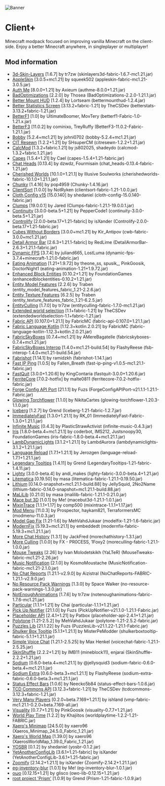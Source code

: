 ![Banner](https://github.com/Thijzert123/client-plus/blob/main/images/banner.png?raw=true)
# Client+
Minecraft modpack focused on improving vanilla Minecraft on the client-side. Enjoy a better Minecraft anywhere, in singleplayer or multiplayer!

## Mod information
- [3d\-Skin\-Layers](https://modrinth.com/mod/zV5r3pPn) [1\.6\.7] by tr7zw (skinlayers3d\-fabric\-1\.6\.7\-mc1\.21\.jar)
- [AppleSkin](https://modrinth.com/mod/EsAfCjCV) [3\.0\.5\+mc1\.21] by squeek502 (appleskin\-fabric\-mc1\.21\-3\.0\.5\.jar)
- [Auth Me](https://modrinth.com/mod/yjgIrBjZ) [8\.0\.0\+1\.21] by Axieum (authme\-8\.0\.0\+1\.21\.jar)
- [BadOptimizations](https://modrinth.com/mod/g96Z4WVZ) [2\.2\.0] by Thosea (BadOptimizations\-2\.2\.0\-1\.21\.1\.jar)
- [Better Mount HUD](https://modrinth.com/mod/kqJFAPU9) [1\.2\.4] by Lortseam (bettermounthud\-1\.2\.4\.jar)
- [Better Statistics Screen](https://modrinth.com/mod/n6PXGAoM) [3\.13\.2\+fabric\-1\.21] by TheCSDev (betterstats\-3\.13\.2\+fabric\-1\.21\.jar)
- [BetterF1](https://modrinth.com/mod/2JIeCmxb) [1\.0] by UltimateBoomer, MovTery (betterf1\-Fabric\-1\.0\-1\.21\.x\.jar)
- [BetterF3](https://modrinth.com/mod/8shC1gFX) [11\.0\.2] by cominixo, TreyRuffy (BetterF3\-11\.0\.2\-Fabric\-1\.21\.1\.jar)
- [Bobby](https://modrinth.com/mod/M08ruV16) [5\.2\.4\+mc1\.21] by johni0702 (bobby\-5\.2\.4\+mc1\.21\.jar)
- [CIT Resewn](https://modrinth.com/mod/otVJckYQ) [1\.2\.2\+1\.21] by SHsuperCM (citresewn\-1\.2\.2\+1\.21\.jar)
- [CalcMod](https://modrinth.com/mod/XoHTb2Ap) [1\.3\.2\+fabric\.1\.21] by js802025, shadeydo (calcmod\-1\.3\.2\+fabric\.1\.21\.jar)
- [Capes](https://modrinth.com/mod/89Wsn8GD) [1\.5\.4\+1\.21] by Cael (capes\-1\.5\.4\+1\.21\-fabric\.jar)
- [Chat Heads](https://modrinth.com/mod/Wb5oqrBJ) [0\.13\.4] by dzwdz, Fourmisain (chat\_heads\-0\.13\.4\-fabric\-1\.21\.jar)
- [Cherished Worlds](https://modrinth.com/mod/3azQ6p0W) [10\.1\.0\+1\.21\.1] by Illusive Soulworks (cherishedworlds\-fabric\-10\.1\.0\+1\.21\.1\.jar)
- [Chunky](https://modrinth.com/mod/fALzjamp) [1\.4\.16] by pop4959 (Chunky\-1\.4\.16\.jar)
- [ClientSort](https://modrinth.com/mod/K0AkAin6) [1\.0\.0] by NotRyken (clientsort\-fabric\-1\.21\-1\.0\.0\.jar)
- [Cloth Config v15](https://modrinth.com/mod/9s6osm5g) [15\.0\.140] by shedaniel (cloth\-config\-15\.0\.140\-fabric\.jar)
- [Clumps](https://modrinth.com/mod/Wnxd13zP) [19\.0\.0\.1] by Jared (Clumps\-fabric\-1\.21\.1\-19\.0\.0\.1\.jar)
- [Continuity](https://modrinth.com/mod/1IjD5062) [3\.0\.0\-beta\.5\+1\.21] by PepperCode1 (continuity\-3\.0\.0\-beta\.5\+1\.21\.jar)
- [Controlify](https://modrinth.com/mod/DOUdJVEm) [2\.0\.0\-beta\.17\+1\.21\-fabric] by isXander (Controlify\-2\.0\.0\-beta\.17\+1\.21\-fabric\.jar)
- [Cubes Without Borders](https://modrinth.com/mod/ETlrkaYF) [3\.0\.0\+mc1\.21] by Kir\_Antipov (cwb\-fabric\-3\.0\.0\+mc1\.21\.jar)
- [Detail Armor Bar](https://modrinth.com/mod/hAt6ty93) [2\.6\.3\+1\.21\.1\-fabric] by RedLime (DetailArmorBar\-2\.6\.3\+1\.21\.1\-fabric\.jar)
- [Dynamic FPS](https://modrinth.com/mod/LQ3K71Q1) [3\.7\.4] by juliand665, LostLuma (dynamic\-fps\-3\.7\.4\+minecraft\-1\.21\.0\-fabric\.jar)
- [Eating Animation](https://modrinth.com/mod/rUgZvGzi) [1\.21\+1\.9\.72] by theone\_ss, spusik\_, PinkGoosik, DoctorNight1 (eating\-animation\-1\.21\+1\.9\.72\.jar)
- [Enhanced Block Entities](https://modrinth.com/mod/OVuFYfre) [0\.10\.2\+1\.21] by FoundationGames (enhancedblockentities\-0\.10\.2\+1\.21\.jar)
- [Entity Model Features](https://modrinth.com/mod/4I1XuqiY) [2\.2\.6] by Traben (entity\_model\_features\_fabric\_1\.21\-2\.2\.6\.jar)
- [Entity Texture Features](https://modrinth.com/mod/BVzZfTc1) [6\.2\.5] by Traben (entity\_texture\_features\_fabric\_1\.21\-6\.2\.5\.jar)
- [EntityCulling](https://modrinth.com/mod/NNAgCjsB) [1\.7\.0] by tr7zw (entityculling\-fabric\-1\.7\.0\-mc1\.21\.jar)
- [Extended world selection](https://modrinth.com/mod/hejbH2cH) [1\.1\+fabric\-1\.21] by TheCSDev (extendedworldselection\-1\.1\+fabric\-1\.21\.jar)
- [Fabric API](https://modrinth.com/mod/P7dR8mSH) [0\.107\.0\+1\.21\.1] by FabricMC (fabric\-api\-0\.107\.0\+1\.21\.1\.jar)
- [Fabric Language Kotlin](https://modrinth.com/mod/Ha28R6CL) [1\.12\.3\+kotlin\.2\.0\.21] by FabricMC (fabric\-language\-kotlin\-1\.12\.3\+kotlin\.2\.0\.21\.jar)
- [FabricSkyBoxes](https://modrinth.com/mod/YBz7DOs8) [0\.7\.4\+mc1\.21] by AMereBagatelle (fabricskyboxes\-0\.7\.4\+mc1\.21\.jar)
- [FabricSkyBoxes Interop](https://modrinth.com/mod/HpdHOPOp) [1\.4\.0\+mc1\.21\-build\.54] by FlashyReese (fsb\-interop\-1\.4\.0\+mc1\.21\-build\.54\.jar)
- [Fabrishot](https://modrinth.com/mod/3qsfQtE9) [1\.14\.1] by ramidzkh (fabrishot\-1\.14\.1\.jar)
- [Fast IP Ping](https://modrinth.com/mod/9mtu0sUO) [1\.0\.5] by Fallen\_Breath (fast\-ip\-ping\-v1\.0\.5\-mc1\.21\.1\-fabric\.jar)
- [FastQuit](https://modrinth.com/mod/x1hIzbuY) [3\.0\.0\+1\.20\.6] by KingContaria (fastquit\-3\.0\.0\+1\.20\.6\.jar)
- [FerriteCore](https://modrinth.com/mod/uXXizFIs) [7\.0\.2\-hotfix] by malte0811 (ferritecore\-7\.0\.2\-hotfix\-fabric\.jar)
- [Forge Config API Port](https://modrinth.com/mod/ohNO6lps) [21\.1\.1] by Fuzs (ForgeConfigAPIPort\-v21\.1\.1\-1\.21\.1\-Fabric\.jar)
- [Glowing Torchflower](https://modrinth.com/mod/1S4LxcvL) [1\.1\.0] by NikitaCartes (glowing\-torchflower\-1\.20\.3\-1\.1\.0\.jar)
- [Iceberg](https://modrinth.com/mod/5faXoLqX) [1\.2\.7] by Grend (Iceberg\-1\.21\-fabric\-1\.2\.7\.jar)
- [ImmediatelyFast](https://modrinth.com/mod/5ZwdcRci) [1\.3\.0\+1\.21\.1] by RK\_01 (ImmediatelyFast\-Fabric\-1\.3\.0\+1\.21\.1\.jar)
- [Infinite Music](https://modrinth.com/mod/OJLdOa8k) [0\.4\.3] by PlasticStrawActivist (infinite\-music\-0\.4\.3\.jar)
- [Iris](https://modrinth.com/mod/YL57xq9U) [1\.8\.0\-beta\.4\+mc1\.21\.1] by coderbot, IMS212, Justsnoopy30, FoundationGames (iris\-fabric\-1\.8\.0\-beta\.4\+mc1\.21\.1\.jar)
- [LambDynamicLights](https://modrinth.com/mod/yBW8D80W) [3\.1\.2\+1\.21\.1] by LambdAurora (lambdynamiclights\-3\.1\.2\+1\.21\.1\.jar)
- [Language Reload](https://modrinth.com/mod/uLbm7CG6) [1\.7\.1\+1\.21\.1] by Jerozgen (language\-reload\-1\.7\.1\+1\.21\.1\.jar)
- [Legendary Tooltips](https://modrinth.com/mod/atHH8NyV) [1\.4\.11] by Grend (LegendaryTooltips\-1\.21\-fabric\-1\.4\.11\.jar)
- [Lighty](https://modrinth.com/mod/yjvKidNM) [3\.0\.0\-beta\.4] by andi\_makes (lighty\-fabric\-3\.0\.0\-beta\.4\+1\.21\.jar)
- [Litematica](https://modrinth.com/mod/bEpr0Arc) [0\.19\.50] by masa (litematica\-fabric\-1\.21\.1\-0\.19\.50\.jar)
- [Lithium](https://modrinth.com/mod/gvQqBUqZ) [0\.14\.0\-snapshot\+mc1\.21\.1\-build\.88] by JellySquid, 2No2Name (lithium\-fabric\-0\.14\.0\-snapshot\+mc1\.21\.1\-build\.88\.jar)
- [MaLiLib](https://modrinth.com/mod/GcWjdA9I) [0\.21\.0] by masa (malilib\-fabric\-1\.21\.1\-0\.21\.0\.jar)
- [Mace but 3D](https://modrinth.com/mod/6LzngQIs) [1\.0\.1] by Me\! (macebut3d\-1\.21\.1\-1\.0\.1\.jar)
- [MixinTrace](https://modrinth.com/mod/sGmHWmeL) [1\.1\.1\+1\.17] by comp500 (mixintrace\-1\.1\.1\+1\.17\.jar)
- [Mod Menu](https://modrinth.com/mod/mOgUt4GM) [11\.0\.3] by Prospector, haykam821, TerraformersMC (modmenu\-11\.0\.3\.jar)
- [Model Gap Fix](https://modrinth.com/mod/QdG47OkI) [1\.21\-1\.6] by MehVahdJukaar (modelfix\-1\.21\-1\.6\-fabric\.jar)
- [ModernFix](https://modrinth.com/mod/nmDcB62a) [5\.19\.3\+mc1\.21\.1] by embeddedt (modernfix\-fabric\-5\.19\.3\+mc1\.21\.1\.jar)
- [More Chat History](https://modrinth.com/mod/8qkXwOnk) [1\.3\.1] by JackFred (morechathistory\-1\.3\.1\.jar)
- [More Culling](https://modrinth.com/mod/51shyZVL) [1\.0\.0] by FX \- PR0CESS, 1Foxy2 (moreculling\-fabric\-1\.21\.1\-1\.0\.0\.jar)
- [Mouse Tweaks](https://modrinth.com/mod/aC3cM3Vq) [2\.26] by Ivan Molodetskikh \(YaLTeR\) (MouseTweaks\-fabric\-mc1\.21\-2\.26\.jar)
- [Music Notification](https://modrinth.com/mod/A4YQgwzz) [2\.1\.0] by KosmoMoustache (MusicNotification\-fabric\-mc1\.21\-2\.1\.0\.jar)
- [No Chat Reports](https://modrinth.com/mod/qQyHxfxd) [1\.21\.1\-v2\.9\.0] by Aizistral (NoChatReports\-FABRIC\-1\.21\.1\-v2\.9\.0\.jar)
- [No Resource Pack Warnings](https://modrinth.com/mod/6xKUDQcB) [1\.3\.0] by Space Walker (no\-resource\-pack\-warnings\-1\.3\.0\.jar)
- [NotEnoughAnimations](https://modrinth.com/mod/MPCX6s5C) [1\.7\.6] by tr7zw (notenoughanimations\-fabric\-1\.7\.6\-mc1\.21\.jar)
- [Particular](https://modrinth.com/mod/B1CcCd9h) [1\.1\.1\+1\.21] by Chai (particular\-1\.1\.1\+1\.21\.jar)
- [Pick Up Notifier](https://modrinth.com/mod/ZX66K16c) [21\.1\.0] by Fuzs (PickUpNotifier\-v21\.1\.0\-1\.21\.1\-Fabric\.jar)
- [Placeholder API](https://modrinth.com/mod/eXts2L7r) [2\.4\.1\+1\.21] by Patbox (placeholder\-api\-2\.4\.1\+1\.21\.jar)
- [Polytone](https://modrinth.com/mod/3qAYkBMB) [1\.21\-2\.5\.2] by MehVahdJukaar (polytone\-1\.21\-2\.5\.2\-fabric\.jar)
- [Puzzles Lib](https://modrinth.com/mod/QAGBst4M) [21\.1\.22] by Fuzs (PuzzlesLib\-v21\.1\.22\-1\.21\.1\-Fabric\.jar)
- [Shulker Box Tooltip](https://modrinth.com/mod/2M01OLQq) [5\.1\.1\+1\.21\.1] by MisterPeModder (shulkerboxtooltip\-fabric\-5\.1\.1\+1\.21\.1\.jar)
- [Simple Voice Chat](https://modrinth.com/mod/9eGKb6K1) [1\.21\.1\-2\.5\.25] by Max Henkel (voicechat\-fabric\-1\.21\.1\-2\.5\.25\.jar)
- [SkinShuffle](https://modrinth.com/mod/3s19I5jr) [2\.2\.2\+1\.21] by IMB11 \(mineblock11\), enjarai (SkinShuffle\-2\.2\.2\+1\.21\.jar)
- [Sodium](https://modrinth.com/mod/AANobbMI) [0\.6\.0\-beta\.4\+mc1\.21\.1] by @jellysquid3 (sodium\-fabric\-0\.6\.0\-beta\.4\+mc1\.21\.1\.jar)
- [Sodium Extra](https://modrinth.com/mod/PtjYWJkn) [0\.6\.0\-beta\.3\+mc1\.21\.1] by FlashyReese (sodium\-extra\-fabric\-0\.6\.0\-beta\.3\+mc1\.21\.1\.jar)
- [Status Effect Bars](https://modrinth.com/mod/x02cBj9Y) [1\.0\.6] by Neecko5b84 (status\-effect\-bars\-1\.0\.6\.jar)
- [TCD Commons API](https://modrinth.com/mod/Eldc1g37) [3\.12\.3\+fabric\-1\.21] by TheCSDev (tcdcommons\-3\.12\.3\+fabric\-1\.21\.jar)
- [Very Many Players](https://modrinth.com/mod/wnEe9KBa) [0\.2\.0\+beta\.7\.169\+1\.21\.1] by ishland (vmp\-fabric\-mc1\.21\.1\-0\.2\.0\+beta\.7\.169\-all\.jar)
- [Visuality](https://modrinth.com/mod/rI0hvYcd) [0\.7\.7\+1\.21] by PinkGoosik (visuality\-0\.7\.7\+1\.21\.jar)
- [World Play Time](https://modrinth.com/mod/YkKeggdl) [1\.2\.2] by Khajiitos (worldplaytime\-1\.2\.2\-1\.21\-FABRIC\.jar)
- [Xaero's Minimap](https://modrinth.com/mod/1bokaNcj) [24\.5\.0] by xaero96 (Xaeros\_Minimap\_24\.5\.0\_Fabric\_1\.21\.jar)
- [Xaero's World Map](https://modrinth.com/mod/NcUtCpym) [1\.39\.0] by xaero96 (XaerosWorldMap\_1\.39\.0\_Fabric\_1\.21\.jar)
- [YOSBR](https://modrinth.com/mod/WwbubTsV) [0\.1\.2] by shedaniel (yosbr\-0\.1\.2\.jar)
- [YetAnotherConfigLib](https://modrinth.com/mod/1eAoo2KR) [3\.6\.1\+1\.21\-fabric] by isXander (YetAnotherConfigLib\-3\.6\.1\+1\.21\-fabric\.jar)
- [Zoomify](https://modrinth.com/mod/w7ThoJFB) [2\.14\.2\+1\.21\.1] by isXander (Zoomify\-2\.14\.2\+1\.21\.1\.jar)
- [eg\-inventory\-blur](https://modrinth.com/mod/lTS6nyFs) [1\.0\.1] by Me\! (eg\-inventory\-blur\-1\.0\.1\.jar)
- [oωo](https://modrinth.com/mod/ccKDOlHs) [0\.12\.15\+1\.21] by glisco (owo\-lib\-0\.12\.15\+1\.21\.jar)
- [root project 'Prism'](https://modrinth.com/mod/1OE8wbN0) [1\.0\.9] by Grend (Prism\-1\.21\-fabric\-1\.0\.9\.jar)
